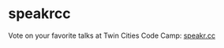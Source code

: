 speakrcc
========

Vote on your favorite talks at Twin Cities Code Camp: <a href="http://speakr.cc">speakr.cc</a>
